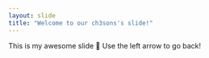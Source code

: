 ```yaml
---
layout: slide
title: "Welcome to our ch3sons's slide!"
---
```

This is my awesome slide :tada:
Use the left arrow to go back!

